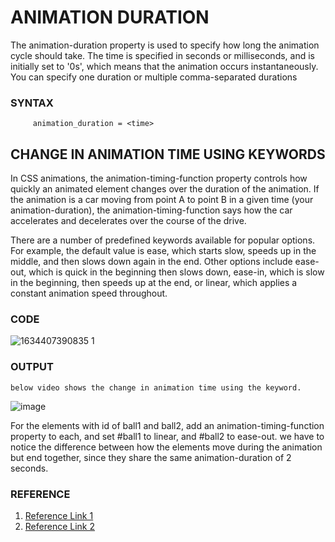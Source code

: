 # ANIMATION DURATION
  
   The animation-duration property is used to specify how long the animation cycle should take. The time is specified in seconds or milliseconds, and is initially set to '0s', which means that the animation occurs instantaneously. You can specify one duration or multiple comma-separated durations
	 
### SYNTAX
     
		 animation_duration = <time>
		 
## CHANGE IN ANIMATION TIME USING KEYWORDS
 
 In CSS animations, the animation-timing-function property controls how quickly an animated element changes over the duration of the animation. If the animation is a car moving from point A to point B in a given time (your animation-duration), the animation-timing-function says how the car accelerates and decelerates over the course of the drive.

There are a number of predefined keywords available for popular options. For example, the default value is ease, which starts slow, speeds up in the middle, and then slows down again in the end. Other options include ease-out, which is quick in the beginning then slows down, ease-in, which is slow in the beginning, then speeds up at the end, or linear, which applies a constant animation speed throughout.

### CODE

![1634407390835 1](https://user-images.githubusercontent.com/54473091/137597694-ca4e4606-b3fa-4470-b445-a1363deafdc2.jpg)

### OUTPUT
    below video shows the change in animation time using the keyword.
  
  ![image](https://user-images.githubusercontent.com/54473091/137640119-1303a942-1e64-4bd7-8e53-7701ec18b182.gif)
   
  For the elements with id of ball1 and ball2, add an animation-timing-function property to each, and set #ball1 to linear, and #ball2 to ease-out. we have to notice the difference between how the elements move during the animation but end together, since they share the same animation-duration of 2 seconds.

### REFERENCE
  1) [Reference Link 1](https://www.w3schools.com/cssref/css3_pr_animation-duration.asp)
  2) [Reference Link 2](https://www.freecodecamp.org/learn/responsive-web-design/applied-visual-design/change-animation-timing-with-keywords)
   
